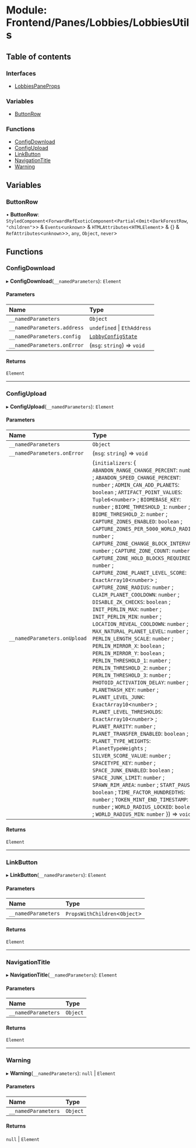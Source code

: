 # Module: Frontend/Panes/Lobbies/LobbiesUtils

## Table of contents

### Interfaces

- [LobbiesPaneProps](../interfaces/Frontend_Panes_Lobbies_LobbiesUtils.LobbiesPaneProps.md)

### Variables

- [ButtonRow](Frontend_Panes_Lobbies_LobbiesUtils.md#buttonrow)

### Functions

- [ConfigDownload](Frontend_Panes_Lobbies_LobbiesUtils.md#configdownload)
- [ConfigUpload](Frontend_Panes_Lobbies_LobbiesUtils.md#configupload)
- [LinkButton](Frontend_Panes_Lobbies_LobbiesUtils.md#linkbutton)
- [NavigationTitle](Frontend_Panes_Lobbies_LobbiesUtils.md#navigationtitle)
- [Warning](Frontend_Panes_Lobbies_LobbiesUtils.md#warning)

## Variables

### ButtonRow

• **ButtonRow**: `StyledComponent`<`ForwardRefExoticComponent`<`Partial`<`Omit`<`DarkForestRow`, `"children"`\>\> & `Events`<`unknown`\> & `HTMLAttributes`<`HTMLElement`\> & {} & `RefAttributes`<`unknown`\>\>, `any`, `Object`, `never`\>

## Functions

### ConfigDownload

▸ **ConfigDownload**(`__namedParameters`): `Element`

#### Parameters

| Name                        | Type                                                                     |
| :-------------------------- | :----------------------------------------------------------------------- |
| `__namedParameters`         | `Object`                                                                 |
| `__namedParameters.address` | `undefined` \| `EthAddress`                                              |
| `__namedParameters.config`  | [`LobbyConfigState`](Frontend_Panes_Lobbies_Reducer.md#lobbyconfigstate) |
| `__namedParameters.onError` | (`msg`: `string`) => `void`                                              |

#### Returns

`Element`

---

### ConfigUpload

▸ **ConfigUpload**(`__namedParameters`): `Element`

#### Parameters

| Name                         | Type                                                                                                                                                                                                                                                                                                                                                                                                                                                                                                                                                                                                                                                                                                                                                                                                                                                                                                                                                                                                                                                                                                                                                                                                                                                                                                                                                                                                                                                                                                                                                                                                                                                                             |
| :--------------------------- | :------------------------------------------------------------------------------------------------------------------------------------------------------------------------------------------------------------------------------------------------------------------------------------------------------------------------------------------------------------------------------------------------------------------------------------------------------------------------------------------------------------------------------------------------------------------------------------------------------------------------------------------------------------------------------------------------------------------------------------------------------------------------------------------------------------------------------------------------------------------------------------------------------------------------------------------------------------------------------------------------------------------------------------------------------------------------------------------------------------------------------------------------------------------------------------------------------------------------------------------------------------------------------------------------------------------------------------------------------------------------------------------------------------------------------------------------------------------------------------------------------------------------------------------------------------------------------------------------------------------------------------------------------------------------------- |
| `__namedParameters`          | `Object`                                                                                                                                                                                                                                                                                                                                                                                                                                                                                                                                                                                                                                                                                                                                                                                                                                                                                                                                                                                                                                                                                                                                                                                                                                                                                                                                                                                                                                                                                                                                                                                                                                                                         |
| `__namedParameters.onError`  | (`msg`: `string`) => `void`                                                                                                                                                                                                                                                                                                                                                                                                                                                                                                                                                                                                                                                                                                                                                                                                                                                                                                                                                                                                                                                                                                                                                                                                                                                                                                                                                                                                                                                                                                                                                                                                                                                      |
| `__namedParameters.onUpload` | (`initializers`: { `ABANDON_RANGE_CHANGE_PERCENT`: `number` ; `ABANDON_SPEED_CHANGE_PERCENT`: `number` ; `ADMIN_CAN_ADD_PLANETS`: `boolean` ; `ARTIFACT_POINT_VALUES`: `Tuple6`<`number`\> ; `BIOMEBASE_KEY`: `number` ; `BIOME_THRESHOLD_1`: `number` ; `BIOME_THRESHOLD_2`: `number` ; `CAPTURE_ZONES_ENABLED`: `boolean` ; `CAPTURE_ZONES_PER_5000_WORLD_RADIUS`: `number` ; `CAPTURE_ZONE_CHANGE_BLOCK_INTERVAL`: `number` ; `CAPTURE_ZONE_COUNT`: `number` ; `CAPTURE_ZONE_HOLD_BLOCKS_REQUIRED`: `number` ; `CAPTURE_ZONE_PLANET_LEVEL_SCORE`: `ExactArray10`<`number`\> ; `CAPTURE_ZONE_RADIUS`: `number` ; `CLAIM_PLANET_COOLDOWN`: `number` ; `DISABLE_ZK_CHECKS`: `boolean` ; `INIT_PERLIN_MAX`: `number` ; `INIT_PERLIN_MIN`: `number` ; `LOCATION_REVEAL_COOLDOWN`: `number` ; `MAX_NATURAL_PLANET_LEVEL`: `number` ; `PERLIN_LENGTH_SCALE`: `number` ; `PERLIN_MIRROR_X`: `boolean` ; `PERLIN_MIRROR_Y`: `boolean` ; `PERLIN_THRESHOLD_1`: `number` ; `PERLIN_THRESHOLD_2`: `number` ; `PERLIN_THRESHOLD_3`: `number` ; `PHOTOID_ACTIVATION_DELAY`: `number` ; `PLANETHASH_KEY`: `number` ; `PLANET_LEVEL_JUNK`: `ExactArray10`<`number`\> ; `PLANET_LEVEL_THRESHOLDS`: `ExactArray10`<`number`\> ; `PLANET_RARITY`: `number` ; `PLANET_TRANSFER_ENABLED`: `boolean` ; `PLANET_TYPE_WEIGHTS`: `PlanetTypeWeights` ; `SILVER_SCORE_VALUE`: `number` ; `SPACETYPE_KEY`: `number` ; `SPACE_JUNK_ENABLED`: `boolean` ; `SPACE_JUNK_LIMIT`: `number` ; `SPAWN_RIM_AREA`: `number` ; `START_PAUSED`: `boolean` ; `TIME_FACTOR_HUNDREDTHS`: `number` ; `TOKEN_MINT_END_TIMESTAMP`: `number` ; `WORLD_RADIUS_LOCKED`: `boolean` ; `WORLD_RADIUS_MIN`: `number` }) => `void` |

#### Returns

`Element`

---

### LinkButton

▸ **LinkButton**(`__namedParameters`): `Element`

#### Parameters

| Name                | Type                           |
| :------------------ | :----------------------------- |
| `__namedParameters` | `PropsWithChildren`<`Object`\> |

#### Returns

`Element`

---

### NavigationTitle

▸ **NavigationTitle**(`__namedParameters`): `Element`

#### Parameters

| Name                | Type     |
| :------------------ | :------- |
| `__namedParameters` | `Object` |

#### Returns

`Element`

---

### Warning

▸ **Warning**(`__namedParameters`): `null` \| `Element`

#### Parameters

| Name                | Type     |
| :------------------ | :------- |
| `__namedParameters` | `Object` |

#### Returns

`null` \| `Element`
